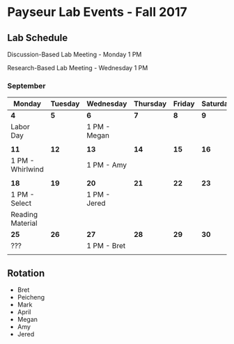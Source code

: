 # Payseur Lab Events - Fall 2017

## Lab Schedule

Discussion-Based Lab Meeting - Monday 1 PM

Research-Based Lab Meeting - Wednesday 1 PM

### September
| Monday           | Tuesday          | Wednesday        | Thursday         | Friday           | Saturday | Sunday   |
|------------------|------------------|------------------|------------------|------------------|----------|----------|
| **4**            | **5**            | **6**            | **7**            | **8**            | **9**    | **10**   | 
| Labor Day        |                  | 1 PM - Megan     |                  |                  |          |          | 
|                  |                  |                  |                  |                  |          |          |  
| **11**           | **12**           | **13**           | **14**           | **15**           | **16**   | **17**   | 
| 1 PM - Whirlwind |                  | 1 PM - Amy       |                  |                  |          |          | 
|                  |                  |                  |                  |                  |          |          |  
| **18**           | **19**           | **20**           | **21**           | **22**           | **23**   | **24**   | 
| 1 PM - Select    |                  | 1 PM - Jered     |                  |                  |          |          | 
| Reading Material |                  |                  |                  |                  |          |          |  
| **25**           | **26**           | **27**           | **28**           | **29**           | **30**   |          | 
| ???              |                  | 1 PM - Bret      |                  |                  |          |          | 
|                  |                  |                  |                  |                  |          |          |

## Rotation

- Bret
- Peicheng
- Mark
- April
- Megan
- Amy
- Jered

